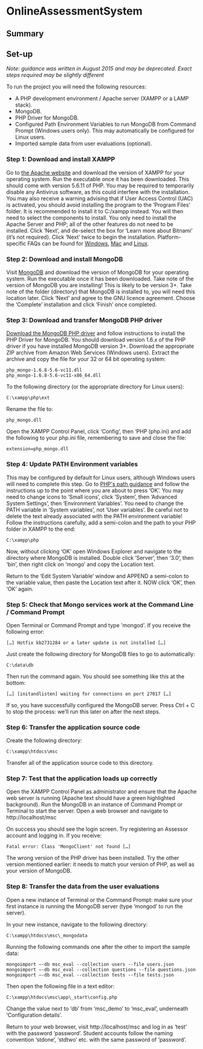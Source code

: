 # OnlineAssessmentSystem

## Summary

## Set-up

*Note: guidance was written in August 2015 and may be deprecated. Exact steps required may be slightly different*

To run the project you will need the following resources:
* A PHP development environment / Apache server (XAMPP or a LAMP stack).
* MongoDB.
* PHP Driver for MongoDB.
* Configured Path Environment Variables to run MongoDB from Command Prompt (Windows users only). This may automatically be configured for Linux users.
* Imported sample data from user evaluations (optional).

### Step 1: Download and install XAMPP

Go to [the Apache website](https://www.apachefriends.org/index.html) and download the version of XAMPP for your operating system. Run the executable once it has been downloaded. This should come with version 5.6.11 of PHP.
You may be required to temporarily disable any Antivirus software, as this could interfere with the installation. You may also receive a warning advising that if User Access Control (UAC) is activated, you should avoid installing the program to the ‘Program Files’ folder. It is recommended to install it to C:/xampp instead.
You will then need to select the components to install. You only need to install the Apache Server and PHP; all of the other features do not need to be installed. Click ‘Next’, and de-select the box for ‘Learn more about Bitnami’ (it’s not required). Click ‘Next’ twice to begin the installation.
Platform-specific FAQs can be found for [Windows](https://www.apachefriends.org/faq_windows.html), [Mac](https://www.apachefriends.org/faq_osx.html) and [Linux](https://www.apachefriends.org/faq_linux.html).

### Step 2: Download and install MongoDB

Visit [MongoDB](https://www.mongodb.org/downloads) and download the version of MongoDB for your operating system. Run the executable once it has been downloaded. Take note of the version of MongoDB you are installing! This is likely to be version 3+. Take note of the folder (directory) that MongoDB is installed to, you will need this location later.
Click ‘Next’ and agree to the GNU licence agreement. Choose the ‘Complete’ installation and click ‘Finish’ once completed.

### Step 3: Download and transfer MongoDB PHP driver

[Download the MongoDB PHP driver](http://docs.mongodb.org/ecosystem/drivers/php/) and follow instructions to install the PHP Driver for MongoDB. You should download version 1.6.x of the PHP driver if you have installed MongoDB version 3+. Download the appropriate ZIP archive from Amazon Web Services (Windows users). Extract the archive and copy the file for your 32 or 64 bit operating system:

```
php_mongo-1.6.8-5.6-vc11.dll 
php_mongo-1.6.8-5.6-vc11-x86_64.dll
```

To the following directory (or the appropriate directory for Linux users):

```
C:\xampp\php\ext
```

Rename the file to:

```
php_mongo.dll
```

Open the XAMPP Control Panel, click ‘Config’, then ‘PHP (php.ini) and add the following to your php.ini file, remembering to save and close the file:

```
extension=php_mongo.dll
```

### Step 4: Update PATH Environment variables

This may be configured by default for Linux users, although Windows users will need to complete this step. Go to [PHP's path guidance](http://us3.php.net/manual/en/faq.installation.php#faq.installation.addtopath) and follow the instructions up to the point where you are about to press ‘OK’. You may need to change icons to ‘Small icons’, click ‘System’, then ‘Advanced System Settings’, then ‘Environment Variables’. You need to change the PATH variable in ‘System variables’, not ‘User variables’. Be careful not to delete the text already associated with the PATH environment variable! Follow the instructions carefully, add a semi-colon and the path to your PHP folder in XAMPP to the end:

```
C:\xampp\php
```

Now, without clicking ‘OK’ open Windows Explorer and navigate to the directory where MongoDB is installed. Double click ‘Server’, then ‘3.0’, then ‘bin’, then right click on ‘mongo’ and copy the Location text.

Return to the ‘Edit System Variable’ window and APPEND a semi-colon to the variable value, then paste the Location text after it. NOW click ‘OK’, then ‘OK’ again.

### Step 5: Check that Mongo services work at the Command Line / Command Prompt

Open Terminal or Command Prompt and type 'mongod'. If you receive the following error:

```
[…] Hotfix kb2731284 or a later update is not installed […]
```

Just create the following directory for MongoDB files to go to automatically:

```
C:\data\db
```

Then run the command again. You should see something like this at the bottom:

```
[…] [initandlisten] waiting for connections on port 27017 […]
```

If so, you have successfully configured the MongoDB server. Press Ctrl + C to stop the process: we’ll run this later on after the next steps.

### Step 6: Transfer the application source code

Create the following directory:

```
C:\xampp\htdocs\msc
```

Transfer all of the application source code to this directory.

### Step 7: Test that the application loads up correctly

Open the XAMPP Control Panel as administrator and ensure that the Apache web server is running (Apache text should have a green highlighted background). Run the MongoDB in an instance of Command Prompt or Terminal to start the server. Open a web browser and navigate to http://localhost/msc

On success you should see the login screen. Try registering an Assessor account and logging in. If you receive:

```
Fatal error: Class 'MongoClient' not found […]
```

The wrong version of the PHP driver has been installed. Try the other version mentioned earlier: it needs to match your version of PHP, as well as your version of MongoDB.

### Step 8: Transfer the data from the user evaluations

Open a new instance of Terminal or the Command Prompt: make sure your first instance is running the MongoDB server (type ‘mongod’ to run the server).

In your new instance, navigate to the following directory:

```
C:\xampp\htdocs\msc\_mongodata
```

Running the following commands one after the other to import the sample data:

```
mongoimport –-db msc_eval --collection users --file users.json
mongoimport –-db msc_eval --collection questions --file questions.json 
mongoimport –-db msc_eval --collection tests --file tests.json
```

Then open the following file in a text editor:

```
C:\xampp\htdocs\msc\app\_start\config.php
```

Change the value next to ‘db’ from ‘msc_demo’ to ‘msc_eval’, underneath ‘Configuration details’.

Return to your web browser, visit http://localhost/msc and log in as ‘test’ with the password ‘password’. Student accounts follow the naming convention ‘stdone’, ‘stdtwo’ etc. with the same password of ‘password’.
